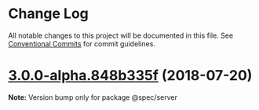 # Change Log

All notable changes to this project will be documented in this file.
See [Conventional Commits](https://conventionalcommits.org) for commit guidelines.

<a name="3.0.0-alpha.848b335f"></a>
# [3.0.0-alpha.848b335f](https://github.com/joshblack/spec/compare/v2.1.2...v3.0.0-alpha.848b335f) (2018-07-20)




**Note:** Version bump only for package @spec/server
